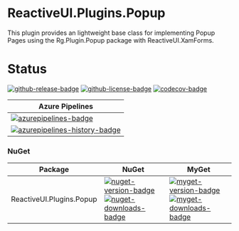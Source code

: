 # ReactiveUI.Plugins.Popup
This plugin provides an lightweight base class for implementing Popup Pages using the Rg.Plugin.Popup package with ReactiveUI.XamForms.

# Status
<!-- badges -->
[![github-release-badge]][github-release]
[![github-license-badge]][github-license]
[![codecov-badge]][codecov]
<!-- badges -->


<!-- history badges -->
| Azure Pipelines |
| --------------- |
| [![azurepipelines-badge]][azurepipelines] |
| [![azurepipelines-history-badge]][azurepipelines-history] |
<!-- history badges -->

### NuGet

<!-- nuget packages -->
| Package | NuGet | MyGet |
| ------- | ----- | ----- |
| ReactiveUI.Plugins.Popup | [![nuget-version-badge]![nuget-downloads-badge]][nuget] | [![myget-version-badge]![myget-downloads-badge]][myget] |
<!-- nuget packages -->

<!-- generated references -->
[github-release]: https://github.com/RLittlesII/ReactiveUI.Plugins.Popup/releases/latest
[github-release-badge]: https://img.shields.io/github/release/RLittlesII/ReactiveUI.Plugins.Popup.svg?logo=github&style=flat "Latest Release"
[github-license]: https://github.com/RLittlesII/ReactiveUI.Plugins.Popup/blob/master/LICENSE
[github-license-badge]: https://img.shields.io/github/license/RLittlesII/ReactiveUI.Plugins.Popup.svg?style=flat "License"
[codecov]: https://codecov.io/gh/RLittlesII/ReactiveUI.Plugins.Popup
[codecov-badge]: https://img.shields.io/codecov/c/github/RLittlesII/ReactiveUI.Plugins.Popup.svg?color=E03997&label=codecov&logo=codecov&logoColor=E03997&style=flat "Code Coverage"

[azurepipelines]: https://dev.azure.com/rlittlesii/github/_apis/build/status/ReactiveUI.Plugins.Popup?branchName=master
[azurepipelines-badge]: https://img.shields.io/azure-devops/build/rlittlesii/github/10.svg?color=98C6FF&label=azure%20pipelines&logo=azuredevops&logoColor=98C6FF&style=flat "Azure Pipelines Status"
[azurepipelines-history]: https://dev.azure.com/rlittlesii/github/_build/latest?definitionId=10&branchName=master
[azurepipelines-history-badge]: https://buildstats.info/azurepipelines/chart/rlittlesii/github/10?includeBuildsFromPullRequest=false "Azure Pipelines History"

[nuget]: https://www.nuget.org/packages/ReactiveUI.Plugins.Popup/
[nuget-version-badge]: https://img.shields.io/nuget/v/ReactiveUI.Plugins.Popup.svg?color=004880&logo=nuget&style=flat-square "NuGet Version"
[nuget-downloads-badge]: https://img.shields.io/nuget/dt/ReactiveUI.Plugins.Popup.svg?color=004880&logo=nuget&style=flat-square "NuGet Downloads"
[myget]: https://www.myget.org/feed/rlittlesii/package/nuget/ReactiveUI.Plugins.Popup
[myget-version-badge]: https://img.shields.io/myget/rlittlesii/vpre/ReactiveUI.Plugins.Popup.svg?label=myget&color=004880&logo=nuget&style=flat-square "MyGet Pre-Release Version"
[myget-downloads-badge]: https://img.shields.io/myget/rlittlesii/dt/ReactiveUI.Plugins.Popup.svg?color=004880&logo=nuget&style=flat-square "MyGet Downloads"
<!-- generated references -->